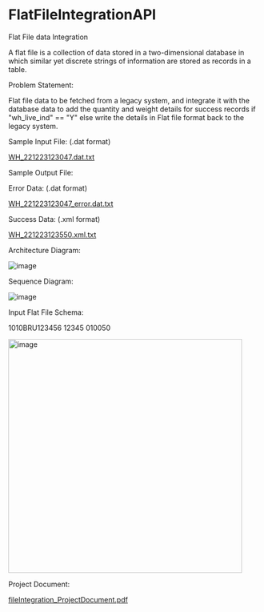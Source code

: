 # FlatFileIntegrationAPI
Flat File data Integration

A flat file is a collection of data stored in a two-dimensional database in which similar yet discrete strings of information are stored as records in a table.

Problem Statement:

Flat file data to be fetched from a legacy system, and integrate it with the database data to add the quantity and weight details for success records if "wh_live_ind" == "Y"
else write the details in Flat file format back to the legacy system.

Sample Input File: (.dat format)

[WH_221223123047.dat.txt](https://github.com/PriyankaMN/FlatFileIntegrationAPI/files/10557974/WH_221223123047.dat.txt)

Sample Output File:

Error Data: (.dat format)

[WH_221223123047_error.dat.txt](https://github.com/PriyankaMN/FlatFileIntegrationAPI/files/10557981/WH_221223123047_error.dat.txt)

Success Data: (.xml format)

[WH_221223123550.xml.txt](https://github.com/PriyankaMN/FlatFileIntegrationAPI/files/10557983/WH_221223123550.xml.txt)

Architecture Diagram:

![image](https://user-images.githubusercontent.com/66421109/216089156-71f036db-6bb7-4f1f-96db-28c28a3411b6.png)

Sequence Diagram:

![image](https://user-images.githubusercontent.com/66421109/216089233-6da7e972-b10a-4867-a4ee-70a8bc4d6543.png)

Input Flat File Schema:

1010BRU123456      12345   010050       

<img width="467" alt="image" src="https://user-images.githubusercontent.com/66421109/216089491-d978f977-95f6-46bf-b2a7-c15ce99b2b9b.png">

Project Document:

[fileIntegration_ProjectDocument.pdf](https://github.com/PriyankaMN/FlatFileIntegrationAPI/files/10558727/fileIntegration_ProjectDocument.pdf)

